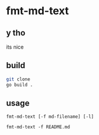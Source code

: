 # fmt-md-text

## y tho

its nice

## build

```bash
git clone
go build .
```

## usage

```
fmt-md-text [-f md-filename] [-l]
```

```
fmt-md-text -f README.md
```
